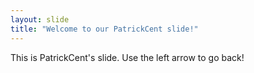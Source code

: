 ```yaml
---
layout: slide
title: "Welcome to our PatrickCent slide!"
---
```

This is PatrickCent's slide.
Use the left arrow to go back!
